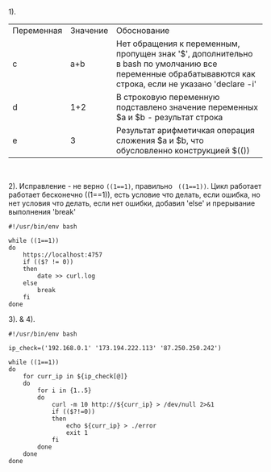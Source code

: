 1).
<table>
<tr>
<td>Переменная</td><td>Значение</td> <td>Обоснование</td> 
</tr>
<tr>
<td>c</td><td>a+b</td><td>Нет обращения к переменным, пропущен знак '$',  дополнительно в bash по умолчанию все переменные обрабатывавются как строка, если не указано 'declare -i'</td>
</tr>
<tr>
<td>d</td><td>1+2</td><td>В строковую переменную подставлено значение переменных $a и $b - результат строка</td>
</tr>
<tr>
<td>e</td><td>3</td><td>Результат арифметичкая операция сложения $a и $b, что обусловленно конструкцией $(())</td>
</tr>
</table>

<br>

2). Исправление - не верно ```((1==1)```, правильно ``` ((1==1))```. Цикл работает работает бесконечно ((1==1)), есть условие что делать, если ошибка, но нет условия что делать, если нет ошибки, 
добавил 'else' и прерывание выполнения 'break'
```commandline
#!/usr/bin/env bash  

while ((1==1)) 
do 
    https://localhost:4757 
    if (($? != 0))
    then
        date >> curl.log
    else
        break
    fi
done
```
3). & 4).
```commandline
#!/usr/bin/env bash

ip_check=('192.168.0.1' '173.194.222.113' '87.250.250.242')

while ((1==1))
do
    for curr_ip in ${ip_check[@]}
    do
        for i in {1..5}
        do
            curl -m 10 http://${curr_ip} > /dev/null 2>&1
            if (($?!=0))
            then
                echo ${curr_ip} > ./error
                exit 1
            fi
        done
    done
done
```
